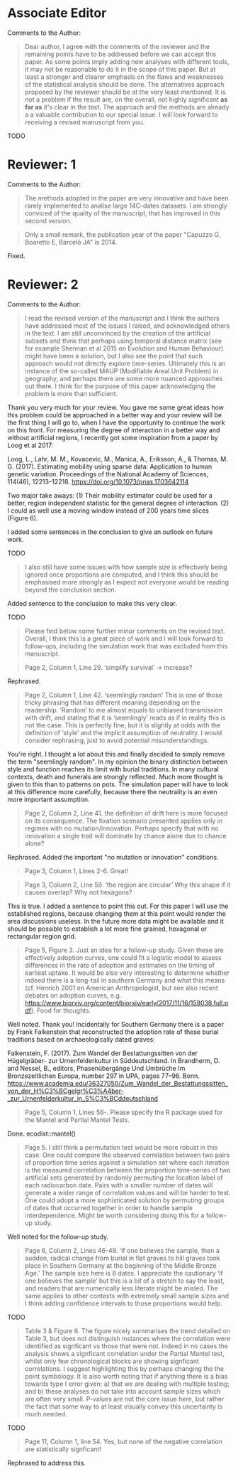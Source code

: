 # Associate Editor

Comments to the Author:

> Dear author, 
> I agree with the comments of the reviewer and the remaining points have to be addressed before we can accept this paper.  As some points imply adding new analyses with different tools, it may not be reasonable to  do it in the scope of this paper. But at least a stronger and clearer emphasis on the flaws and weaknesses of the statistical analysis should be done.  The alternatives approach proposed by the reviewer should be at the very least mentioned. It is not a problem if the result are, on the overall, not highly significant __as far as__ it's clear in the text. The approach and the methods are already a a valuable contribution to our special issue. I will look forward to receiving a revised manuscript from you.

TODO

# Reviewer: 1

Comments to the Author:

> The methods adopted in the paper are very innovative and have been rarely implemented to analise large 14C-dates datasets. I am strongly conviced of the quality of the manuscript, that has improved in this second version.

> Only a small remark, the publication year of the paper "Capuzzo G, Boaretto E, Barceló JA" is 2014.

Fixed.

# Reviewer: 2

Comments to the Author:

> I read the revised version of the manuscript and I think the authors have addressed most of the issues I raised, and acknowledged others in the text. I am still unconvinced by the creation of the artificial subsets and think that perhaps using temporal distance matrix (see for example Shennan et al 2015 on Evolution and Human Behaviour) might have been a solution, but I also see the point that such approach would not directly explore time-series. Ultimately this is an instance of the so-called MAUP (Modifiable Areal Unit Problem) in geography, and perhaps there are some more nuanced approaches out there. I think for the purpose of this paper acknowledging the problem is more than sufficient.   

Thank you very much for your review. You gave me some great ideas how this problem could be approached in a better way and your review will be the first thing I will go to, when I have the opportunity to continue the work on this front. For measuring the degree of interaction in a better way and without artificial regions, I recently got some inspiration from a paper by Loog et al 2017:

Loog, L., Lahr, M. M., Kovacevic, M., Manica, A., Eriksson, A., & Thomas, M. G. (2017). Estimating mobility using sparse data: Application to human genetic variation. Proceedings of the National Academy of Sciences, 114(46), 12213–12218. https://doi.org/10.1073/pnas.1703642114

Two major take aways: (1) Their mobility estimator could be used for a better, region independent statistic for the general degree of interaction. (2) I could as well use a moving window instead of 200 years time slices (Figure 6).

I added some sentences in the conclusion to give an outlook on future work.

TODO

> I also still have some issues with how sample size is effectively being ignored once proportions are computed, and I think this should be emphasised more strongly as I expect not everyone would be reading beyond the conclusion section.

Added sentence to the conclusion to make this very clear.

TODO

> Please find below some further minor comments on the revised text. Overall, I think this is a great piece of work and I will look forward to follow-ups, including the simulation work that was excluded from this manuscript.

> Page 2, Column 1, Line 29. ‘simplify survival’ → increase?

Rephrased.

> Page 2, Column 1, Line 42. ‘seemlingly random’  This is one of those tricky phrasing that has different meaning depending on the readership. ‘Random’ to me almost equals to unbiased transmission with drift, and stating that it is ‘seemlingly’ reads as if in reality this is not the case. This is perfectly fine, but it is slightly at odds with the definition of ‘style’ and the implicit assumption of neutrality. I would consider rephrasing, just to avoid potential misunderstandings.

You're right. I thought a lot about this and finally decided to simply remove the term "seemlingly random". In my opinion the binary distinction between style and function reaches its limit with burial traditions. In many cultural contexts, death and funerals are strongly reflected. Much more thought is given to this than to patterns on pots. The simulation paper will have to look at this difference more carefully, because there the neutrality is an even more important assumption.

> Page 2, Column 2, Line 41. the definition of drift here is more focused on its consequence. The fixation scenario presented applies only in regimes with no mutation/innovation. Perhaps specify that with no innovation a single trait will dominate by chance alone due to chance alone?

Rephrased. Added the important "no mutation or innovation" conditions.

> Page 3, Column 1, Lines 2-6. Great!

> Page 3, Column 2, Line 59. ‘the region are circular’ Why this shape if it causes overlap? Why not hexagons?

This is true. I added a sentence to point this out. For this paper I will use the established regions, because changing them at this point would render the area discussions useless. In the future more data might be available and it should be possible to establish a lot more fine grained, hexagonal or rectangular region grid.

> Page 5, Figure 3. Just an idea for a follow-up study. Given these are effectively adoption curves, one could fit a logistic model to assess differences in the rate of adoption and estimates on the timing of earliest uptake. It would be also very interesting to determine whether indeed there is a long-tail in southern Germany and what this means (cf. Henrich 2001 on American Anthropologist, but see also recent debates on adoption curves, e.g. https://www.biorxiv.org/content/biorxiv/early/2017/11/16/159038.full.pdf). Food for thoughts.

Well noted. Thank you! Incidentally for Southern Germany there is a paper by Frank Falkenstein that reconstructed the adoption rate of these burial traditions based on archaeologically dated graves:

Falkenstein, F. (2017). Zum Wandel der Bestattungssitten von der Hügelgräber- zur Urnenfelderkultur in Süddeutschland. In Brandherm, D. and Nessel, B., editors, Phasenübergänge Und Umbrüche Im Bronzezeitlichen
Europa, number 297 in UPA, pages 77–96. Bonn.
https://www.academia.edu/36327050/Zum_Wandel_der_Bestattungssitten_von_der_H%C3%BCgelgr%C3%A4ber-_zur_Urnenfelderkultur_in_S%C3%BCddeutschland

> Page 5, Column 1, Lines 56-. Please specify the R package used for the Mantel and Partial Mantel Tests.

Done. ecodist::mantel()

> Page 5. I still think a permutation test would be more robust in this case. One could compare the observed correlation between two pairs of proportion time series against a simulation set where each iteration is the measured correlation between the proportion time-series of two artificial sets generated by randomly permuting the location label of each radiocarbon date. Pairs with a smaller number of dates will generate a wider range of correlation values and will be harder to test. One could adopt a more sophisticated solution by permuting groups of dates that occurred together in order to handle sample interdependence. Might be worth considering doing this for a follow-up study.

Well noted for the follow-up study.

> Page 6, Column 2, Lines 46-49. ‘If one believes the sample, then a sudden, radical change from burial in flat graves to hill graves took place in Southern Germany at the beginning of the Middle Bronze Age.’  The sample size here is 8 dates. I appreciate the cautionary ‘if one believes the sample’ but this is a bit of a stretch to say the least, and readers that are numerically less literate might be misled. The same applies to other contexts with extremely small sample sizes and I think adding confidence intervals to those proportions would help.

TODO

> Table 3 & Figure 6. The figure nicely summarises the trend detailed on Table 3, but does not distinguish instances where the correlation were identified as signficant vs those that were not. Indeed in no cases the analysis shows a signficant correlation under the Partial Mantel test, whilst only few chronological blocks are showing signficant correlations. I suggest highlighting this by perhaps changing the the point symbology. It is also worth noting that if anything there is a bias towards type I error given: a) that we are dealing with multiple testing; and b) these analyses do not take into account sample sizes which are often very small. P-values are not the core issue here, but rather the fact that some way to at least visually convey this uncertainty is much needed. 

TODO

> Page 11, Column 1, line 54. Yes, but none of the negative correlation are statistically signficant!

Rephrased to address this.
